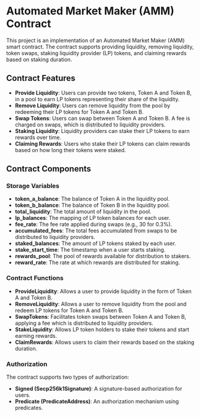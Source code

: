 # Automated Market Maker (AMM) Contract

This project is an implementation of an Automated Market Maker (AMM) smart contract. The contract supports providing liquidity, removing liquidity, token swaps, staking liquidity provider (LP) tokens, and claiming rewards based on staking duration.

## Contract Features

- **Provide Liquidity**: Users can provide two tokens, Token A and Token B, in a pool to earn LP tokens representing their share of the liquidity.
- **Remove Liquidity**: Users can remove liquidity from the pool by redeeming their LP tokens for Token A and Token B.
- **Swap Tokens**: Users can swap between Token A and Token B. A fee is charged on swaps, which is distributed to liquidity providers.
- **Staking Liquidity**: Liquidity providers can stake their LP tokens to earn rewards over time.
- **Claiming Rewards**: Users who stake their LP tokens can claim rewards based on how long their tokens were staked.

## Contract Components

### Storage Variables

- **token_a_balance**: The balance of Token A in the liquidity pool.
- **token_b_balance**: The balance of Token B in the liquidity pool.
- **total_liquidity**: The total amount of liquidity in the pool.
- **lp_balances**: The mapping of LP token balances for each user.
- **fee_rate**: The fee rate applied during swaps (e.g., 30 for 0.3%).
- **accumulated_fees**: The total fees accumulated from swaps to be distributed to liquidity providers.
- **staked_balances**: The amount of LP tokens staked by each user.
- **stake_start_time**: The timestamp when a user starts staking.
- **rewards_pool**: The pool of rewards available for distribution to stakers.
- **reward_rate**: The rate at which rewards are distributed for staking.

### Contract Functions

- **ProvideLiquidity**: Allows a user to provide liquidity in the form of Token A and Token B.
- **RemoveLiquidity**: Allows a user to remove liquidity from the pool and redeem LP tokens for Token A and Token B.
- **SwapTokens**: Facilitates token swaps between Token A and Token B, applying a fee which is distributed to liquidity providers.
- **StakeLiquidity**: Allows LP token holders to stake their tokens and start earning rewards.
- **ClaimRewards**: Allows users to claim their rewards based on the staking duration.

### Authorization

The contract supports two types of authorization:
- **Signed (Secp256k1Signature)**: A signature-based authorization for users.
- **Predicate (PredicateAddress)**: An authorization mechanism using predicates.

